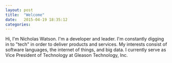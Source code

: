 ```yaml
---
layout: post
title:  "Welcome"
date:   2015-04-19 18:35:12
categories:
---
```

Hi, I'm Nicholas Watson. I'm a developer and leader. I'm constantly digging in to "tech" in order to deliver products and services. My interests consist of software languages, the internet of things, and big data. I currently serve as Vice President of Technology at Gleason Technology, Inc.
